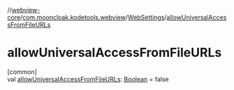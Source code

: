 //[webview-core](../../../index.md)/[com.mooncloak.kodetools.webview](../index.md)/[WebSettings](index.md)/[allowUniversalAccessFromFileURLs](allow-universal-access-from-file-u-r-ls.md)

# allowUniversalAccessFromFileURLs

[common]\
val [allowUniversalAccessFromFileURLs](allow-universal-access-from-file-u-r-ls.md): [Boolean](https://kotlinlang.org/api/latest/jvm/stdlib/kotlin/-boolean/index.html) = false
